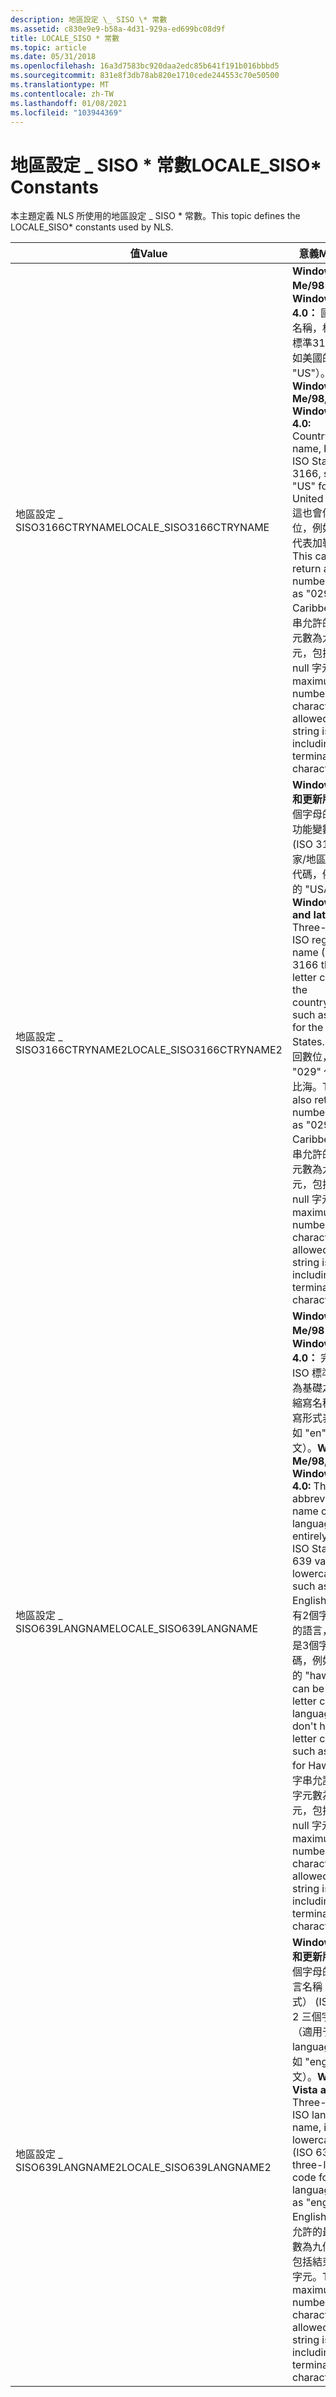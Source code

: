 ```yaml
---
description: 地區設定 \_ SISO \* 常數
ms.assetid: c830e9e9-b58a-4d31-929a-ed699bc08d9f
title: LOCALE_SISO * 常數
ms.topic: article
ms.date: 05/31/2018
ms.openlocfilehash: 16a3d7583bc920daa2edc85b641f191b016bbbd5
ms.sourcegitcommit: 831e8f3db78ab820e1710cede244553c70e50500
ms.translationtype: MT
ms.contentlocale: zh-TW
ms.lasthandoff: 01/08/2021
ms.locfileid: "103944369"
---
```

# <a name="locale_siso-constants"></a><span data-ttu-id="16b6c-103">地區設定 \_ SISO \* 常數</span><span class="sxs-lookup"><span data-stu-id="16b6c-103">LOCALE\_SISO\* Constants</span></span>

<span data-ttu-id="16b6c-104">本主題定義 NLS 所使用的地區設定 \_ SISO \* 常數。</span><span class="sxs-lookup"><span data-stu-id="16b6c-104">This topic defines the LOCALE\_SISO\* constants used by NLS.</span></span>



| <span data-ttu-id="16b6c-105">值</span><span class="sxs-lookup"><span data-stu-id="16b6c-105">Value</span></span>                     | <span data-ttu-id="16b6c-106">意義</span><span class="sxs-lookup"><span data-stu-id="16b6c-106">Meaning</span></span>                                                                                                                                                                                                                                                                                                                                                                              |
|---------------------------|--------------------------------------------------------------------------------------------------------------------------------------------------------------------------------------------------------------------------------------------------------------------------------------------------------------------------------------------------------------------------------------|
| <span data-ttu-id="16b6c-107">地區設定 \_ SISO3166CTRYNAME</span><span class="sxs-lookup"><span data-stu-id="16b6c-107">LOCALE\_SISO3166CTRYNAME</span></span>  | <span data-ttu-id="16b6c-108">**Windows Me/98，Windows NT 4.0：** 國家/地區名稱，根據 ISO 標準3166（例如美國的 "US"）。</span><span class="sxs-lookup"><span data-stu-id="16b6c-108">**Windows Me/98, Windows NT 4.0:** Country/region name, based on ISO Standard 3166, such as "US" for the United States.</span></span> <span data-ttu-id="16b6c-109">這也會傳回數位，例如 "029" 代表加勒比海。</span><span class="sxs-lookup"><span data-stu-id="16b6c-109">This can also return a number, such as "029" for Caribbean.</span></span> <span data-ttu-id="16b6c-110">此字串允許的最大字元數為九個字元，包括結束的 null 字元。</span><span class="sxs-lookup"><span data-stu-id="16b6c-110">The maximum number of characters allowed for this string is nine, including a terminating null character.</span></span>                                                                                        |
| <span data-ttu-id="16b6c-111">地區設定 \_ SISO3166CTRYNAME2</span><span class="sxs-lookup"><span data-stu-id="16b6c-111">LOCALE\_SISO3166CTRYNAME2</span></span> | <span data-ttu-id="16b6c-112">**Windows Vista 和更新版本：** 三個字母的 ISO 區功能變數名稱稱 (ISO 3166 3-國家/地區) 的字母代碼，例如美國的 "USA"。</span><span class="sxs-lookup"><span data-stu-id="16b6c-112">**Windows Vista and later:** Three-letter ISO region name (ISO 3166 three-letter code for the country/region), such as "USA" for the United States.</span></span> <span data-ttu-id="16b6c-113">這也會傳回數位，例如 "029" 代表加勒比海。</span><span class="sxs-lookup"><span data-stu-id="16b6c-113">This can also return a number, such as "029" for Caribbean.</span></span> <span data-ttu-id="16b6c-114">此字串允許的最大字元數為九個字元，包括結束的 null 字元。</span><span class="sxs-lookup"><span data-stu-id="16b6c-114">The maximum number of characters allowed for this string is nine, including a terminating null character.</span></span>                                                            |
| <span data-ttu-id="16b6c-115">地區設定 \_ SISO639LANGNAME</span><span class="sxs-lookup"><span data-stu-id="16b6c-115">LOCALE\_SISO639LANGNAME</span></span>   | <span data-ttu-id="16b6c-116">**Windows Me/98，Windows NT 4.0：** 完全以 ISO 標準639值為基礎之語言的縮寫名稱（以小寫形式表示，例如 "en" 代表英文）。</span><span class="sxs-lookup"><span data-stu-id="16b6c-116">**Windows Me/98, Windows NT 4.0:** The abbreviated name of the language based entirely on the ISO Standard 639 values, in lowercase form, such as "en" for English.</span></span> <span data-ttu-id="16b6c-117">針對沒有2個字母代碼的語言，這可以是3個字母的代碼，例如夏威夷的 "haw"。</span><span class="sxs-lookup"><span data-stu-id="16b6c-117">This can be a 3-letter code for languages that don't have a 2-letter code, such as "haw" for Hawaiian.</span></span> <span data-ttu-id="16b6c-118">此字串允許的最大字元數為九個字元，包括結束的 null 字元。</span><span class="sxs-lookup"><span data-stu-id="16b6c-118">The maximum number of characters allowed for this string is nine, including a terminating null character.</span></span> |
| <span data-ttu-id="16b6c-119">地區設定 \_ SISO639LANGNAME2</span><span class="sxs-lookup"><span data-stu-id="16b6c-119">LOCALE\_SISO639LANGNAME2</span></span>  | <span data-ttu-id="16b6c-120">**Windows Vista 和更新版本：** 三個字母的 ISO 語言名稱（小寫形式） (ISO 639-2 三個字母代碼（適用于 language) ，例如 "eng" 代表英文）。</span><span class="sxs-lookup"><span data-stu-id="16b6c-120">**Windows Vista and later:** Three-letter ISO language name, in lowercase form (ISO 639-2 three-letter code for the language), such as "eng" for English.</span></span> <span data-ttu-id="16b6c-121">此字串允許的最大字元數為九個字元，包括結束的 null 字元。</span><span class="sxs-lookup"><span data-stu-id="16b6c-121">The maximum number of characters allowed for this string is nine, including a terminating null character.</span></span>                                                                                                                  |



 

 

 



